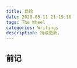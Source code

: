 ```yaml
---
title: 巨轮
date: 2020-05-11 21:19:10
tags: The Wheel
categories: Writings
description: 持续更新。
---
```


## 前记